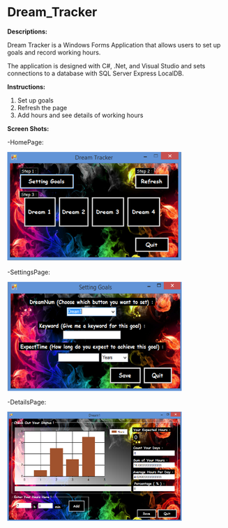 # Dream_Tracker

<b>Descriptions:</b>

Dream Tracker is a Windows Forms Application  that allows users to set up goals and record working hours.

The application is designed with C#, .Net, and Visual Studio and sets connections to a database with SQL Server Express LocalDB.

<b>Instructions:</b>

1. Set up goals
2. Refresh the page
3. Add hours and see details of working hours

<b>Screen Shots:</b>

-HomePage:

<img src="https://github.com/sijiey2/Dream_Tracker/blob/master/images/1.PNG" width="400" height="250"/>

-SettingsPage:

<img src="https://github.com/sijiey2/Dream_Tracker/blob/master/images/2.PNG" width="400" height="250"/>

-DetailsPage:

<img src="https://github.com/sijiey2/Dream_Tracker/blob/master/images/3.PNG" width="400" height="250"/>
